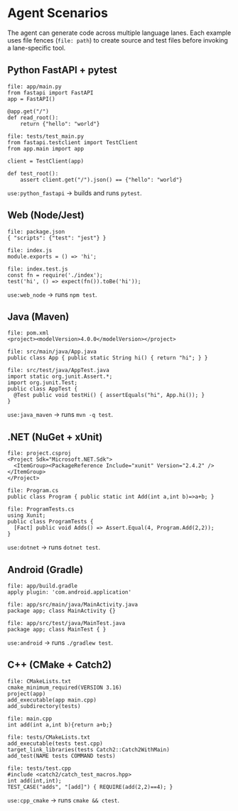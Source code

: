 # Agent Scenarios

The agent can generate code across multiple language lanes. Each example uses
file fences (`file: path`) to create source and test files before invoking a
lane-specific tool.

## Python FastAPI + pytest

```text
file: app/main.py
from fastapi import FastAPI
app = FastAPI()

@app.get("/")
def read_root():
    return {"hello": "world"}

file: tests/test_main.py
from fastapi.testclient import TestClient
from app.main import app

client = TestClient(app)

def test_root():
    assert client.get("/").json() == {"hello": "world"}
```

`use:python_fastapi` → builds and runs `pytest`.

## Web (Node/Jest)

```text
file: package.json
{ "scripts": {"test": "jest"} }

file: index.js
module.exports = () => 'hi';

file: index.test.js
const fn = require('./index');
test('hi', () => expect(fn()).toBe('hi'));
```

`use:web_node` → runs `npm test`.

## Java (Maven)

```text
file: pom.xml
<project><modelVersion>4.0.0</modelVersion></project>

file: src/main/java/App.java
public class App { public static String hi() { return "hi"; } }

file: src/test/java/AppTest.java
import static org.junit.Assert.*;
import org.junit.Test;
public class AppTest {
  @Test public void testHi() { assertEquals("hi", App.hi()); }
}
```

`use:java_maven` → runs `mvn -q test`.

## .NET (NuGet + xUnit)

```text
file: project.csproj
<Project Sdk="Microsoft.NET.Sdk">
  <ItemGroup><PackageReference Include="xunit" Version="2.4.2" /></ItemGroup>
</Project>

file: Program.cs
public class Program { public static int Add(int a,int b)=>a+b; }

file: ProgramTests.cs
using Xunit;
public class ProgramTests {
  [Fact] public void Adds() => Assert.Equal(4, Program.Add(2,2));
}
```

`use:dotnet` → runs `dotnet test`.

## Android (Gradle)

```text
file: app/build.gradle
apply plugin: 'com.android.application'

file: app/src/main/java/MainActivity.java
package app; class MainActivity {}

file: app/src/test/java/MainTest.java
package app; class MainTest { }
```

`use:android` → runs `./gradlew test`.

## C++ (CMake + Catch2)

```text
file: CMakeLists.txt
cmake_minimum_required(VERSION 3.16)
project(app)
add_executable(app main.cpp)
add_subdirectory(tests)

file: main.cpp
int add(int a,int b){return a+b;}

file: tests/CMakeLists.txt
add_executable(tests test.cpp)
target_link_libraries(tests Catch2::Catch2WithMain)
add_test(NAME tests COMMAND tests)

file: tests/test.cpp
#include <catch2/catch_test_macros.hpp>
int add(int,int);
TEST_CASE("adds", "[add]") { REQUIRE(add(2,2)==4); }
```

`use:cpp_cmake` → runs `cmake && ctest`.
